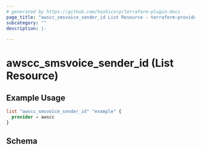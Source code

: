 ```yaml
---
# generated by https://github.com/hashicorp/terraform-plugin-docs
page_title: "awscc_smsvoice_sender_id List Resource - terraform-provider-awscc"
subcategory: ""
description: |-
  
---
```


# awscc_smsvoice_sender_id (List Resource)



## Example Usage

```terraform
list "awscc_smsvoice_sender_id" "example" {
  provider = awscc
}
```

<!-- schema generated by tfplugindocs -->
## Schema
